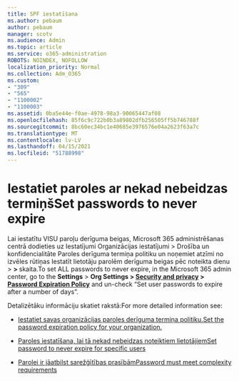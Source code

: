 ```yaml
---
title: SPF iestatīšana
ms.author: pebaum
author: pebaum
manager: scotv
ms.audience: Admin
ms.topic: article
ms.service: o365-administration
ROBOTS: NOINDEX, NOFOLLOW
localization_priority: Normal
ms.collection: Adm_O365
ms.custom:
- "309"
- "565"
- "1100002"
- "1100003"
ms.assetid: 0ba5e44e-f0ae-4978-98a3-90065447af08
ms.openlocfilehash: 85f6c9c722b0b3a89802dfb256505ff5b746788f
ms.sourcegitcommit: 8bc60ec34bc1e40685e3976576e04a2623f63a7c
ms.translationtype: MT
ms.contentlocale: lv-LV
ms.lasthandoff: 04/15/2021
ms.locfileid: "51788998"
---
```

# <a name="set-passwords-to-never-expire"></a><span data-ttu-id="5f0ba-102">Iestatiet paroles ar nekad nebeidzas termiņš</span><span class="sxs-lookup"><span data-stu-id="5f0ba-102">Set passwords to never expire</span></span>

<span data-ttu-id="5f0ba-103">Lai iestatītu VISU paroļu derīguma beigas, Microsoft 365 administrēšanas centrā dodieties uz Iestatījumi Organizācijas iestatījumi > Drošība un konfidencialitāte Paroles derīguma termiņa politiku un noņemiet atzīmi no izvēles rūtiņas Iestatīt lietotāju parolēm derīguma beigas pēc noteikta dienu  >  **[](https://portal.office.com/adminportal/home#/settings/security)  >  [](https://portal.microsoft.com/Adminportal/Home#/Settings/SecurityPrivacy/:/Settings/L1/PasswordPolicy)** skaita.</span><span class="sxs-lookup"><span data-stu-id="5f0ba-103">To set ALL passwords to never expire, in the Microsoft 365 admin center, go to the **Settings** > **Org Settings > [Security and privacy](https://portal.office.com/adminportal/home#/settings/security) > [Password Expiration Policy](https://portal.microsoft.com/Adminportal/Home#/Settings/SecurityPrivacy/:/Settings/L1/PasswordPolicy)** and un-check “Set user passwords to expire after a number of days”.</span></span>
  
<span data-ttu-id="5f0ba-104">Detalizētāku informāciju skatiet rakstā:</span><span class="sxs-lookup"><span data-stu-id="5f0ba-104">For more detailed information see:</span></span>

- [<span data-ttu-id="5f0ba-105">Iestatiet savas organizācijas paroles derīguma termiņa politiku.</span><span class="sxs-lookup"><span data-stu-id="5f0ba-105">Set the password expiration policy for your organization.</span></span>](https://docs.microsoft.com/microsoft-365/admin/manage/set-password-expiration-policy)
  
- [<span data-ttu-id="5f0ba-106">Paroles iestatīšana, lai tā nekad nebeidzas noteiktiem lietotājiem</span><span class="sxs-lookup"><span data-stu-id="5f0ba-106">Set password to never expire for specific users</span></span>](https://docs.microsoft.com/microsoft-365/admin/add-users/set-password-to-never-expire)

- [<span data-ttu-id="5f0ba-107">Parolei ir jāatbilst sarežģītības prasībām</span><span class="sxs-lookup"><span data-stu-id="5f0ba-107">Password must meet complexity requirements</span></span>](https://docs.microsoft.com/windows/security/threat-protection/security-policy-settings/password-must-meet-complexity-requirements)
  